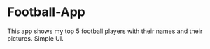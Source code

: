 # Football-App
This app shows my top 5 football players with their names and their pictures. Simple UI.
